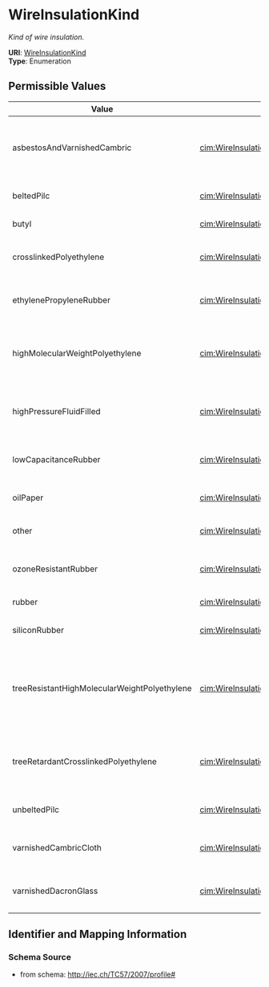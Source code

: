 # WireInsulationKind




_Kind of wire insulation._



**URI**: [WireInsulationKind](WireInsulationKind)<br />
**Type**: Enumeration

## Permissible Values

| Value | Meaning | Description |
| --- | --- | --- |
| asbestosAndVarnishedCambric | [cim:WireInsulationKind.asbestosAndVarnishedCambric](http://iec.ch/TC57/CIM-generic#WireInsulationKind.asbestosAndVarnishedCambric) | Asbestos and varnished cambric wire insulation |
| beltedPilc | [cim:WireInsulationKind.beltedPilc](http://iec.ch/TC57/CIM-generic#WireInsulationKind.beltedPilc) | Belted pilc wire insulation |
| butyl | [cim:WireInsulationKind.butyl](http://iec.ch/TC57/CIM-generic#WireInsulationKind.butyl) | Butyl wire insulation |
| crosslinkedPolyethylene | [cim:WireInsulationKind.crosslinkedPolyethylene](http://iec.ch/TC57/CIM-generic#WireInsulationKind.crosslinkedPolyethylene) | Crosslinked polyethylene wire insulation |
| ethylenePropyleneRubber | [cim:WireInsulationKind.ethylenePropyleneRubber](http://iec.ch/TC57/CIM-generic#WireInsulationKind.ethylenePropyleneRubber) | Ethylene propylene rubber wire insulation |
| highMolecularWeightPolyethylene | [cim:WireInsulationKind.highMolecularWeightPolyethylene](http://iec.ch/TC57/CIM-generic#WireInsulationKind.highMolecularWeightPolyethylene) | High nolecular weight polyethylene wire insulation |
| highPressureFluidFilled | [cim:WireInsulationKind.highPressureFluidFilled](http://iec.ch/TC57/CIM-generic#WireInsulationKind.highPressureFluidFilled) | High pressure fluid filled wire insulation |
| lowCapacitanceRubber | [cim:WireInsulationKind.lowCapacitanceRubber](http://iec.ch/TC57/CIM-generic#WireInsulationKind.lowCapacitanceRubber) | Low capacitance rubber wire insulation |
| oilPaper | [cim:WireInsulationKind.oilPaper](http://iec.ch/TC57/CIM-generic#WireInsulationKind.oilPaper) | Oil paper wire insulation |
| other | [cim:WireInsulationKind.other](http://iec.ch/TC57/CIM-generic#WireInsulationKind.other) | Other kind of wire insulation |
| ozoneResistantRubber | [cim:WireInsulationKind.ozoneResistantRubber](http://iec.ch/TC57/CIM-generic#WireInsulationKind.ozoneResistantRubber) | Ozone resistant rubber wire insulation |
| rubber | [cim:WireInsulationKind.rubber](http://iec.ch/TC57/CIM-generic#WireInsulationKind.rubber) | Rubber wire insulation |
| siliconRubber | [cim:WireInsulationKind.siliconRubber](http://iec.ch/TC57/CIM-generic#WireInsulationKind.siliconRubber) | Silicon rubber wire insulation |
| treeResistantHighMolecularWeightPolyethylene | [cim:WireInsulationKind.treeResistantHighMolecularWeightPolyethylene](http://iec.ch/TC57/CIM-generic#WireInsulationKind.treeResistantHighMolecularWeightPolyethylene) | Tree resistant high molecular weight polyethylene wire insulation |
| treeRetardantCrosslinkedPolyethylene | [cim:WireInsulationKind.treeRetardantCrosslinkedPolyethylene](http://iec.ch/TC57/CIM-generic#WireInsulationKind.treeRetardantCrosslinkedPolyethylene) | Tree retardant crosslinked polyethylene wire insulation |
| unbeltedPilc | [cim:WireInsulationKind.unbeltedPilc](http://iec.ch/TC57/CIM-generic#WireInsulationKind.unbeltedPilc) | Unbelted pilc wire insulation |
| varnishedCambricCloth | [cim:WireInsulationKind.varnishedCambricCloth](http://iec.ch/TC57/CIM-generic#WireInsulationKind.varnishedCambricCloth) | Varnished cambric cloth wire insulation |
| varnishedDacronGlass | [cim:WireInsulationKind.varnishedDacronGlass](http://iec.ch/TC57/CIM-generic#WireInsulationKind.varnishedDacronGlass) | Varnished dacron glass wire insulation |








## Identifier and Mapping Information







### Schema Source


* from schema: http://iec.ch/TC57/2007/profile#




